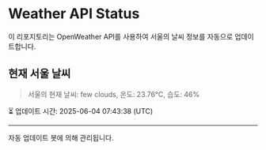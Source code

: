 
# Weather API Status

이 리포지토리는 OpenWeather API를 사용하여 서울의 날씨 정보를 자동으로 업데이트합니다.

## 현재 서울 날씨
> 서울의 현재 날씨: few clouds, 온도: 23.76°C, 습도: 46%

⏳ 업데이트 시간: 2025-06-04 07:43:38 (UTC)

---
자동 업데이트 봇에 의해 관리됩니다.
